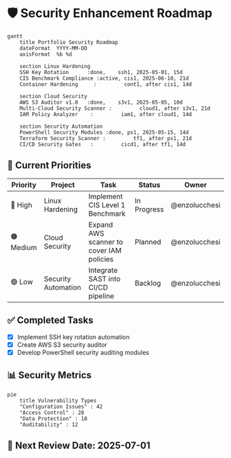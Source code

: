 # 🛡️ Security Enhancement Roadmap

```mermaid
gantt
    title Portfolio Security Roadmap
    dateFormat  YYYY-MM-DD
    axisFormat  %b %d

    section Linux Hardening
    SSH Key Rotation      :done,    ssh1, 2025-05-01, 15d
    CIS Benchmark Compliance :active, cis1, 2025-06-10, 21d
    Container Hardening     :         cont1, after cis1, 14d

    section Cloud Security
    AWS S3 Auditor v1.0   :done,    s3v1, 2025-05-05, 10d
    Multi-Cloud Security Scanner :         cloud1, after s3v1, 21d
    IAM Policy Analyzer    :         iam1, after cloud1, 14d

    section Security Automation
    PowerShell Security Modules :done, ps1, 2025-05-15, 14d
    Terraform Security Scanner :         tf1, after ps1, 21d
    CI/CD Security Gates   :         cicd1, after tf1, 14d
```

## 🎯 Current Priorities

| Priority | Project | Task | Status | Owner |
|----------|---------|------|--------|-------|
| 🔴 High | Linux Hardening | Implement CIS Level 1 Benchmark | In Progress | @enzolucchesi |
| 🟠 Medium | Cloud Security | Expand AWS scanner to cover IAM policies | Planned | @enzolucchesi |
| 🟢 Low | Security Automation | Integrate SAST into CI/CD pipeline | Backlog | @enzolucchesi |

## ✅ Completed Tasks
- [x] Implement SSH key rotation automation
- [x] Create AWS S3 security auditor
- [x] Develop PowerShell security auditing modules

## 📊 Security Metrics
```mermaid
pie
    title Vulnerability Types
    "Configuration Issues" : 42
    "Access Control" : 28
    "Data Protection" : 18
    "Auditability" : 12
```

## 📅 Next Review Date: 2025-07-01
